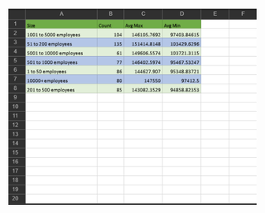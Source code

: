 ![Sal by Size](https://github.com/jquizon24-0145/jquizon24-0145/blob/main/Midterm%20Task%203/images/salbysize.png)
